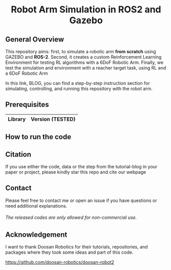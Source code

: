 <h1 align="center">
  <br>
Robot Arm Simulation in ROS2 and Gazebo
  <br>
</h1>

## General Overview

This repository aims: first, to simulate a robotic arm **from scratch** using GAZEBO and **ROS-2**. Second, it creates a custom Reinforcement Learning Environment for testing RL algorithms with a 6DoF Robotic Arm.  Finally, we test the simulation and environment with a reacher target task, using RL and a 6DoF Robotic Arm

In this link, BLOG, you can find a step-by-step instruction section for simulating, controlling, and running this repository with the robot arm.

## Prerequisites

|Library         | Version (TESTED) |
|----------------------|----|

## How to run the code


## Citation
If you use either the code, data or the step from the tutorial-blog in your paper or project, please kindly star this repo and cite our webpage

## Contact
Please feel free to contact me or open an issue if you have questions or need additional explanations.

######  The released codes are only allowed for non-commercial use.

## Acknowledgement
I want to thank Doosan Robotics for their tutorials, repositories, and packages where they took some ideas and part of this code.

https://github.com/doosan-robotics/doosan-robot2
